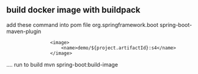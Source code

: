 ## build docker image with buildpack
add these command into pom file
<plugin>
<groupId>org.springframework.boot</groupId>
<artifactId>spring-boot-maven-plugin</artifactId>
<configuration>
<!--					Build docker image with buildpacks -->
					<image>
						<name>demo/${project.artifactId}:s4</name>
					</image>
....
run to build
mvn spring-boot:build-image 